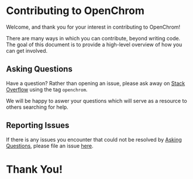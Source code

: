 
# Contributing to OpenChrom

Welcome, and thank you for your interest in contributing to OpenChrom!

There are many ways in which you can contribute, beyond writing code. The goal of this document is to provide a high-level overview of how you can get involved.

## Asking Questions

Have a question? Rather than opening an issue, please ask away on [Stack Overflow](https://stackoverflow.com/questions/tagged/openchrom) using the tag `openchrom`.

We will be happy to aswer your questions which will serve as a resource to others searching for help.

## Reporting Issues

If there is any issues you encounter that could not be resolved by [Asking Questions](https://github.com/OpenChrom/openchrom/blob/develop/CONTRIBUTING.md#asking-questions), please file an issue [here](https://github.com/OpenChrom/openchrom/issues).

# Thank You!
